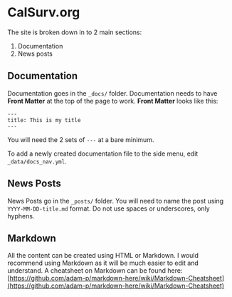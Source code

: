 # CalSurv.org

The site is broken down in to 2 main sections: 

1. Documentation
2. News posts

## Documentation
Documentation goes in the `_docs/` folder.  Documentation needs to have **Front Matter** at the top of the page to work.  **Front Matter** looks like this:
```
---
title: This is my title
---
```
You will need the 2 sets of `---` at a bare minimum.

To add a newly created documentation file to the side menu, edit `_data/docs_nav.yml`.

## News Posts
News Posts go in the `_posts/` folder.  You will need to name the post using `YYYY-MM-DD-title.md` format.  Do not use spaces or underscores, only hyphens.

## Markdown
All the content can be created using HTML or Markdown.  I would recommend using Markdown as it will be much easier to edit and understand.  A cheatsheet on Markdown can be found here: [https://github.com/adam-p/markdown-here/wiki/Markdown-Cheatsheet](https://github.com/adam-p/markdown-here/wiki/Markdown-Cheatsheet)

